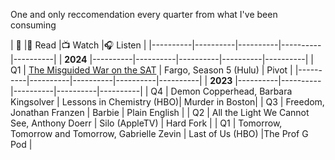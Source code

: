 One and only reccomendation every quarter from what I've been consuming

| 📆 |📗&nbsp;Read |📺&nbsp;Watch |🎧&nbsp;Listen |
|----------|----------|----------|----------|----------|
| **2024**
|----------|----------|----------|----------|----------|
| Q1 | [The Misguided War on the SAT](https://www.nytimes.com/2024/01/07/briefing/the-misguided-war-on-the-sat.html) | Fargo, Season 5 (Hulu) | Pivot |
|----------|----------|----------|----------|----------|
| **2023**
|----------|----------|----------|----------|----------|
| Q4 | Demon Copperhead, Barbara Kingsolver | Lessons in Chemistry (HBO)| Murder in Boston|
| Q3 | Freedom, Jonathan Franzen     | Barbie | Plain English     |
| Q2 | All the Light We Cannot See, Anthony Doerr     | Silo (AppleTV)   | Hard Fork  |
| Q1 | Tomorrow, Tomorrow and Tomorrow, Gabrielle Zevin  | Last of Us (HBO)  |The Prof G Pod   |